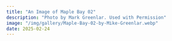 ```yaml
---
title: "An Image of Maple Bay 02"
description: "Photo by Mark Greenlar. Used with Permission"
image: "/img/gallery/Maple-Bay-02-by-Mike-Greenlar.webp"
date: 2025-02-24
---
```


